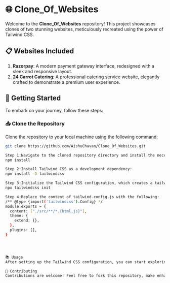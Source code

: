 # 🌐 Clone_Of_Websites

Welcome to the **Clone_Of_Websites** repository! This project showcases clones of two stunning websites, meticulously recreated using the power of Tailwind CSS.

## 📋 Websites Included

1. **Razorpay**: A modern payment gateway interface, redesigned with a sleek and responsive layout.
2. **24 Carrot Catering**: A professional catering service website, elegantly crafted to demonstrate a premium user experience.

## 🚀 Getting Started

To embark on your journey, follow these steps:

### 📥 Clone the Repository

Clone the repository to your local machine using the following command:

```bash
git clone https://github.com/AishuChavan/Clone_Of_Websites.git

Step 1:Navigate to the cloned repository directory and install the necessary dependencies:
npm install

Step 2:Install Tailwind CSS as a development dependency:
npm install -D tailwindcss

Step 3:Initialize the Tailwind CSS configuration, which creates a tailwind.config.js file:
npx tailwindcss init

Step 4:Replace the content of tailwind.config.js with the following:
/** @type {import('tailwindcss').Config} */
module.exports = {
  content: ["./src/**/*.{html,js}"],
  theme: {
    extend: {},
  },
  plugins: [],
}




📚 Usage
After setting up the Tailwind CSS configuration, you can start exploring and developing the website clones. Each website clone is located in its respective directory.

🤝 Contributing
Contributions are welcome! Feel free to fork this repository, make enhancements, and create pull requests. Let's make this project even better together!
